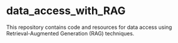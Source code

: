 # data_access_with_RAG

This repository contains code and resources for data access using Retrieval-Augmented Generation (RAG) techniques.
